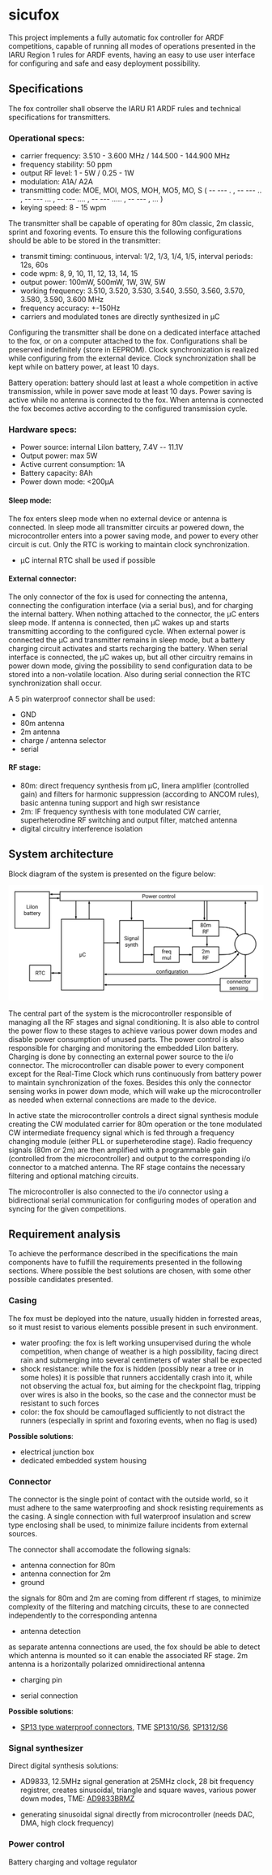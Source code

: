 # sicufox

This project implements a fully automatic fox controller for ARDF competitions, capable of running all modes of operations presented in the IARU Region 1 rules for ARDF events, having an easy to use user interface for configuring and safe and easy deployment possibility.

## Specifications

The fox controller shall observe the IARU R1 ARDF rules and technical specifications for transmitters.

### Operational specs:

- carrier frequency: 3.510 - 3.600 MHz / 144.500 - 144.900 MHz
- frequency stability: 50 ppm
- output RF level: 1 - 5W / 0.25 - 1W
- modulation: A1A/ A2A
- transmitting code: MOE, MOI, MOS, MOH, MO5, MO, S
( -- --- . , -- --- .. , -- --- ... , -- --- .... , -- --- ..... , -- --- , ... ) 
- keying speed: 8 - 15 wpm

The transmitter shall be capable of operating for 80m classic, 2m classic, sprint and foxoring events.
To ensure this the following configurations should be able to be stored in the transmitter:

- transmit timing: continuous, interval: 1/2, 1/3, 1/4, 1/5, interval periods: 12s, 60s
- code wpm: 8, 9, 10, 11, 12, 13, 14, 15
- output power: 100mW, 500mW, 1W, 3W, 5W
- working frequency: 3.510, 3.520, 3.530, 3.540, 3.550, 3.560, 3.570, 3.580, 3.590, 3.600 MHz
- frequency accuracy: +-150Hz
- carriers and modulated tones are directly synthesized in µC

Configuring the transmitter shall be done on a dedicated interface attached to the fox, or on a computer attached to the fox. Configurations shall be preserved indefinitely (store in EEPROM).
Clock synchronization is realized while configuring from the external device. Clock synchronization shall be kept while on battery power, at least 10 days.
 
Battery operation:
battery should last at least a whole competition in active transmission, while in power save mode at least 10 days. Power saving is active while no antenna is connected to the fox. When antenna is connected the fox becomes active according to the configured transmission cycle.


### Hardware specs:

- Power source: internal LiIon battery, 7.4V -- 11.1V
- Output power: max 5W
- Active current consumption: 1A
- Battery capacity: 8Ah
- Power down mode: <200µA

#### Sleep mode:
The fox enters sleep mode when no external device or antenna is connected. In sleep mode all transmitter circuits ar powered down, the microcontroller enters into a power saving mode, and power to every other circuit is cut. Only the RTC is working to maintain clock synchronization.

- µC internal RTC shall be used if possible

#### External connector:
The only connector of the fox is used for connecting the antenna, connecting the configuration interface (via a serial bus), and for charging the internal battery. When nothing attached to the connector, the µC enters sleep mode. If antenna is connected, then µC wakes up and starts transmitting according to the configured cycle. When external power is connected the µC and transmitter remains in sleep mode, but a battery charging circuit activates and starts recharging the battery. When serial interface is connected, the µC wakes up, but all other circuitry remains in power down mode, giving the possibility to send configuration data to be stored into a non-volatile location. Also during serial connection the RTC synchronization shall occur.

A 5 pin waterproof connector shall be used:
- GND
- 80m antenna
- 2m antenna
- charge / antenna selector
- serial

#### RF stage:

- 80m: direct frequency synthesis from µC, linera amplifier (controlled gain) and filters for harmonic suppression (according to ANCOM rules), basic antenna tuning support and high swr resistance
- 2m: IF frequency synthesis with tone modulated CW carrier, superheterodine RF switching and output filter, matched antenna
- digital circuitry interference isolation

## System architecture

Block diagram of the system is presented on the figure below:

![sicufox block diagram](img/block.svg)

The central part of the system is the microcontroller responsible of managing all the RF stages and signal conditioning. It is also able to control the power flow to these stages to achieve various power down modes and disable power consumption of unused parts. The power control is also responsible for charging and monitoring the embedded LiIon battery. Charging is done by connecting an external power source to the i/o connector. The microcontroller can disable power to every component except for the Real-Time Clock which runs continuously from battery power to maintain synchronization of the foxes. Besides this only the connector sensing works in power down mode, which will wake up the microcontroller as needed when external connections are made to the device.

In active state the microcontroller controls a direct signal synthesis module creating the CW modulated carrier for 80m operation or the tone modulated CW intermediate frequency signal which is fed through a frequency changing module (either PLL or superheterodine stage). Radio frequency signals (80m or 2m) are then amplified with a programmable gain (controlled from the microcontroller) and output to the corresponding i/o connector to a matched antenna. The RF stage contains the necessary filtering and optional matching circuits.

The microcontroller is also connected to the i/o connector using a bidirectional serial communication for configuring modes of operation and syncing for the given competitions.

## Requirement analysis

To achieve the performance described in the specifications the main components have to fulfill the requirements presented in the following sections. Where possible the best solutions are chosen, with some other possible candidates presented.

### Casing

The fox must be deployed into the nature, usually hidden in forrested areas, so it must resist to various elements possible present in such environment.

- water proofing: the fox is left working unsupervised during the whole competition, when change of weather is a high possibility, facing direct rain and submerging into several centimeters of water shall be expected
- shock resistance: while the fox is hidden (possibly near a tree or in some holes) it is possible that runners accidentally crash into it, while not observing the actual fox, but aiming for the checkpoint flag, tripping over wires is also in the books, so the case and the connector must be resistant to such forces
- color: the fox should be camouflaged sufficiently to not distract the runners (especially in sprint and foxoring events, when no flag is used)

**Possible solutions**:

- electrical junction box
- dedicated embedded system housing

### Connector

The connector is the single point of contact with the outside world, so it must adhere to the same waterproofing and shock resisting requirements as the casing. A single connection with full waterproof insulation and screw type enclosing shall be used, to minimize failure incidents from external sources.

The connector shall accomodate the following signals:

- antenna connection for 80m
- antenna connection for 2m
- ground

the signals for 80m and 2m are coming from different rf stages, to minimize complexity of the filtering and matching circuits, these to are connected independently to the corresponding antenna

- antenna detection

as separate antenna connections are used, the fox should be able to detect which antenna is mounted so it can enable the associated RF stage. 2m antenna is a horizontally polarized omnidirectional antenna

- charging pin

- serial connection

**Possible solutions**:

- [SP13 type waterproof connectors](doc/SP13.pdf), TME [SP1310/S6](https://www.tme.eu/ro/details/sp1310_s6/conectori-weipu/weipu/sp1310-s6in/), [SP1312/S6](https://www.tme.eu/ro/details/sp1312_s6/conectori-weipu/weipu/)


### Signal synthesizer

Direct digital synthesis solutions:
- AD9833, 12.5MHz signal generation at 25MHz clock, 28 bit frequency registrer, creates sinusoidal, triangle and square waves, various power down modes, TME: [AD9833BRMZ](https://www.tme.eu/ro/details/ad9833brmz/convertor-d-a-circuite-integrate/analog-devices/)

- generating sinusoidal signal directly from microcontroller (needs DAC, DMA, high clock frequency)

### Power control

Battery charging and voltage regulator
